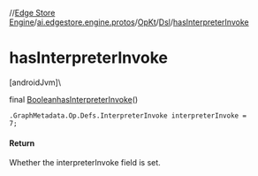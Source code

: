 //[Edge Store Engine](../../../../index.md)/[ai.edgestore.engine.protos](../../index.md)/[OpKt](../index.md)/[Dsl](index.md)/[hasInterpreterInvoke](has-interpreter-invoke.md)

# hasInterpreterInvoke

[androidJvm]\

final [Boolean](https://developer.android.com/reference/kotlin/java/lang/Boolean.html)[hasInterpreterInvoke](has-interpreter-invoke.md)()

<code>.GraphMetadata.Op.Defs.InterpreterInvoke interpreterInvoke = 7;</code>

#### Return

Whether the interpreterInvoke field is set.
